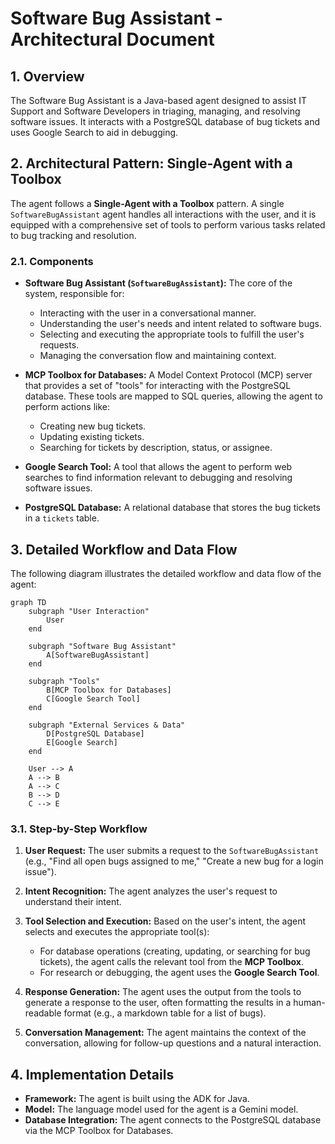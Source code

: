 # Software Bug Assistant - Architectural Document

## 1. Overview

The Software Bug Assistant is a Java-based agent designed to assist IT Support and Software Developers in triaging, managing, and resolving software issues. It interacts with a PostgreSQL database of bug tickets and uses Google Search to aid in debugging.

## 2. Architectural Pattern: Single-Agent with a Toolbox

The agent follows a **Single-Agent with a Toolbox** pattern. A single `SoftwareBugAssistant` agent handles all interactions with the user, and it is equipped with a comprehensive set of tools to perform various tasks related to bug tracking and resolution.

### 2.1. Components

*   **Software Bug Assistant (`SoftwareBugAssistant`):** The core of the system, responsible for:
    *   Interacting with the user in a conversational manner.
    *   Understanding the user's needs and intent related to software bugs.
    *   Selecting and executing the appropriate tools to fulfill the user's requests.
    *   Managing the conversation flow and maintaining context.

*   **MCP Toolbox for Databases:** A Model Context Protocol (MCP) server that provides a set of "tools" for interacting with the PostgreSQL database. These tools are mapped to SQL queries, allowing the agent to perform actions like:
    *   Creating new bug tickets.
    *   Updating existing tickets.
    *   Searching for tickets by description, status, or assignee.

*   **Google Search Tool:** A tool that allows the agent to perform web searches to find information relevant to debugging and resolving software issues.

*   **PostgreSQL Database:** A relational database that stores the bug tickets in a `tickets` table.

## 3. Detailed Workflow and Data Flow

The following diagram illustrates the detailed workflow and data flow of the agent:

```mermaid
graph TD
    subgraph "User Interaction"
        User
    end

    subgraph "Software Bug Assistant"
        A[SoftwareBugAssistant]
    end

    subgraph "Tools"
        B[MCP Toolbox for Databases]
        C[Google Search Tool]
    end

    subgraph "External Services & Data"
        D[PostgreSQL Database]
        E[Google Search]
    end

    User --> A
    A --> B
    A --> C
    B --> D
    C --> E
```

### 3.1. Step-by-Step Workflow

1.  **User Request:** The user submits a request to the `SoftwareBugAssistant` (e.g., "Find all open bugs assigned to me," "Create a new bug for a login issue").

2.  **Intent Recognition:** The agent analyzes the user's request to understand their intent.

3.  **Tool Selection and Execution:** Based on the user's intent, the agent selects and executes the appropriate tool(s):
    *   For database operations (creating, updating, or searching for bug tickets), the agent calls the relevant tool from the **MCP Toolbox**.
    *   For research or debugging, the agent uses the **Google Search Tool**.

4.  **Response Generation:** The agent uses the output from the tools to generate a response to the user, often formatting the results in a human-readable format (e.g., a markdown table for a list of bugs).

5.  **Conversation Management:** The agent maintains the context of the conversation, allowing for follow-up questions and a natural interaction.

## 4. Implementation Details

*   **Framework:** The agent is built using the ADK for Java.
*   **Model:** The language model used for the agent is a Gemini model.
*   **Database Integration:** The agent connects to the PostgreSQL database via the MCP Toolbox for Databases.
